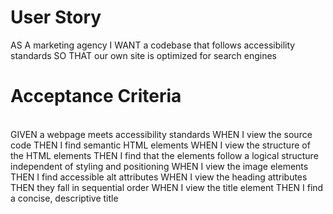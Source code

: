 <h1>User Story</h1>
AS A marketing agency
I WANT a codebase that follows accessibility standards
SO THAT our own site is optimized for search engines
<br>
<h1>Acceptance Criteria</h1>
<br>
GIVEN a webpage meets accessibility standards
WHEN I view the source code
THEN I find semantic HTML elements
WHEN I view the structure of the HTML elements
THEN I find that the elements follow a logical structure independent of styling and positioning
WHEN I view the image elements
THEN I find accessible alt attributes
WHEN I view the heading attributes
THEN they fall in sequential order
WHEN I view the title element
THEN I find a concise, descriptive title
